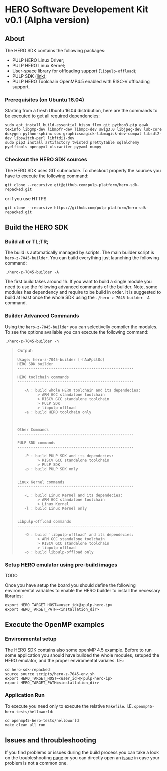 # HERO Software Developement Kit v0.1 (Alpha version)

## About 
The HERO SDK contains the following packages:
* PULP HERO Linux Driver;
* PULP HERO Linux Kernel;
* User-space library for offloading support (`libpulp-offload`);
* PULP SDK ([link](https://github.com/pulp-platform/pulp-sdk]));
* PULP HERO Toolchain OpenMP4.5 enabled with RISC-V offloading support.

### Prerequisites (on Ubuntu 16.04)
Starting from a fresh Ubuntu 16.04 distribution, here are the commands to be executed to get all required dependencies:

    sudo apt install build-essential bison flex git python3-pip gawk texinfo libgmp-dev libmpfr-dev libmpc-dev swig3.0 libjpeg-dev lsb-core doxygen python-sphinx sox graphicsmagick-libmagick-dev-compat libsdl2-dev libswitch-perl libftdi1-dev
    sudo pip3 install artifactory twisted prettytable sqlalchemy pyelftools openpyxl xlsxwriter pyyaml numpy 
    
### Checkout the HERO SDK sources
The HERO SDK uses GIT submodule. To checkout properly the sources you have to execute the following command:
```
git clone --recursive git@github.com:pulp-platform/hero-sdk-repacked.git
```
or if you use HTTPS
```
git clone --recursive https://github.com/pulp-platform/hero-sdk-repacked.git
```

## Build the HERO SDK
### Build all or TL;TR;
The build is automatically managed by scripts. The main builder script is `hero-z-7045-builder`.
You can build everything just launching the following command:
```
./hero-z-7045-builder -A
```
The first build takes around 1h. If you want to build a single module you need to use the following advanced commands of the builder. Note, some modules has dependency and require to be build in order. It is suggested to build at least once the whole SDK using the `./hero-z-7045-builder -A` command.

### Builder Advanced Commands
Using the `hero-z-7045-builder` you can selectivelly compiler the modules. To see the options available you can execute the following command:

```
./hero-z-7045-builder -h
```

>Output:
>```
>Usage: hero-z-7045-builder [-hAaPpLlOo]
>HERO SDK builder
>----------------------------------------------------
>
>HERO toolchain commands
>----------------------------------------------------
>
>    -A : build whole HERO toolchain and its dependecies:
>          > ARM GCC standalone toolchain
>          > RISCV GCC standalone toolchain
>          > PULP SDK
>          > libpulp-offload
>    -a : build HERO toolchain only
>
>
>
>Other Commands
>----------------------------------------------------
>
>PULP SDK commands
>----------------------------------------------------
>
>    -P : build PULP SDK and its dependecies:
>          > RISCV GCC standalone toolchain
>          > PULP SDK
>    -p : build PULP SDK only
>
>
>Linux Kernel commands
>----------------------------------------------------
>
>    -L : build Linux Kernel and its dependecies:
>          > ARM GCC standalone toolchain
>          > Linux Kernel 
>    -l : build Linux Kernel only
>
>
>Libpulp-offload commands
>----------------------------------------------------
>
>    -O : build 'libpulp-offload' and its dependecies:
>          > ARM GCC standalone toolchain
>          > RISCV GCC standalone toolchain
>          > libpulp-offload
>    -o : build libpulp-offload only
>```

###  Setup HERO emulator using pre-build images
TODO

Once you have setup the board you should define the following environmental variables to enable the HERO builder to install the necessary libraries:
```
export HERO_TARGET_HOST=<user_id>@<pulp-hero-ip>
export HERO_TARGET_PATH=<installation_dir>
```
## Execute the OpenMP examples
### Environmental setup
The HERO SDK contains also some openMP 4.5 example. Before to run some application you should have builded the whole modules, setuped the HERO emulator, and the proper enviromental variales. I.E.:
```
cd hero-sdk-repacked
source source scripts/hero-z-7045-env.sh
export HERO_TARGET_HOST=<user_id>@<pulp-hero-ip>
export HERO_TARGET_PATH=<installation_dir>
```

### Application Run
To execute you need only to execute the relative `Makefile`. I.E. `openmp45-hero-tests/helloworld`:
```
cd openmp45-hero-tests/helloworld
make clean all run
```

## Issues and throubleshooting
If you find problems or issues during the build process you can take a look on the troubleshooting [page](FAQ.md) or you can directly open an [issue](https://github.com/pulp-platform/hero-sdk-repacked/issues) in case your problem is not a common one.

